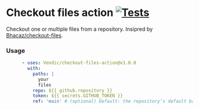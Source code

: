 # Checkout files action [![Tests](https://github.com/Vendic/checkout-files-action/actions/workflows/tests.yml/badge.svg)](https://github.com/Vendic/checkout-files-action/actions/workflows/tests.yml)
Checkout one or multiple files from a repository. Insipred by [Bhacaz/checkout-files](https://github.com/Bhacaz/checkout-files).

### Usage
```yml
      - uses: Vendic/checkout-files-action@v1.0.0
        with:
          paths: |
            your
            files
          repo: ${{ github.repository }}
          token: ${{ secrets.GITHUB_TOKEN }}
          ref: 'main' # (optional) Default: the repository’s default branch.
```
